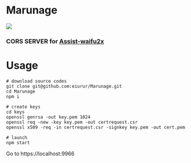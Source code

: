 # Marunage

![](http://33.media.tumblr.com/57c11ea6ee179c37eed415a8e13bcf5a/tumblr_ngi5w6S2MR1qz64n4o1_500.gif)

### CORS SERVER for [Assist-waifu2x](https://github.com/eiurur/Assist-waifu2x)

# Usage

    # download source codes
    git clone git@github.com:eiurur/Marunage.git
    cd Marunage
    npm i

    # create keys
    cd keys
    openssl genrsa -out key.pem 1024
    openssl req -new -key key.pem -out certrequest.csr
    openssl x509 -req -in certrequest.csr -signkey key.pem -out cert.pem

    # launch
    npm start

Go to https://localhost:9966
